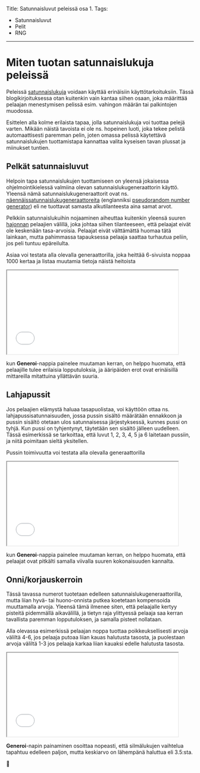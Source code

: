 Title: Satunnaisluvut peleissä osa 1.
Tags: 
  - Satunnaisluvut
  - Pelit
  - RNG
---
# Miten tuotan satunnaislukuja peleissä

Peleissä [satunnaislukuja](https://fi.wikipedia.org/wiki/Satunnaisluku) voidaan käyttää erinäisiin käyttötarkoituksiin. Tässä blogikirjoituksessa otan kuitenkin vain kantaa siihen osaan, joka määrittää pelaajan menestymisen pelissä esim. vahingon määrän tai palkintojen muodossa.

Esittelen alla kolme erilaista tapaa, jolla satunnaislukuja voi tuottaa pelejä varten. Mikään näistä tavoista ei ole ns. hopeinen luoti, joka tekee pelistä automaattisesti paremman pelin, joten omassa pelissä käytettävä satunnaislukujen tuottamistapa kannattaa valita kyseisen tavan plussat ja miinukset tuntien.

## Pelkät satunnaisluvut

Helpoin tapa satunnaislukujen tuottamiseen on yleensä jokaisessa ohjelmointikielessä valmiina olevan satunnaislukugeneraattorin käyttö. Yleensä nämä satunnaislukugeneraattorit ovat ns. [näennäissatunnaislukugeneraattoreita](https://fi.wikipedia.org/wiki/N%C3%A4enn%C3%A4issatunnaislukugeneraattori) (englanniksi [pseudorandom number generator](https://en.wikipedia.org/wiki/Pseudorandom_number_generator)) eli ne tuottavat samasta alkutilanteesta aina samat arvot.

Pelkkiin satunnaislukuihin nojaaminen aiheuttaa kuitenkin yleensä suuren [hajonnan](https://fi.wikipedia.org/wiki/Hajontaluku) pelaajien välillä, joka johtaa siihen tilanteeseen, että pelaajat eivät ole keskenään tasa-arvoisia. Pelaajat eivät välttämättä huomaa tätä lainkaan, mutta pahimmassa tapauksessa pelaaja saattaa turhautua peliin, jos peli tuntuu epäreilulta.

Asiaa voi testata alla olevalla generaattorilla, joka heittää 6-sivuista noppaa 1000 kertaa ja listaa muutamia tietoja näistä heitoista
<iframe width="460" height="225" src="../satunnaisluvut.html"></iframe>

kun **Generoi**-nappia painelee muutaman kerran, on helppo huomata, että pelaajille tulee erilaisia lopputuloksia, ja ääripäiden erot ovat erinäisillä mittareilla mitattuina yllättävän suuria.

## Lahjapussit

Jos pelaajien elämystä haluaa tasapuolistaa, voi käyttöön ottaa ns. lahjapussisatunnaisuuden, jossa pussin sisältö määrätään ennakkoon ja pussin sisältö otetaan ulos satunnaisessa järjestyksessä, kunnes pussi on tyhjä. Kun pussi on tyhjentynyt, täytetään sen sisältö jälleen uudelleen. Tässä esimerkissä se tarkoittaa, että luvut 1, 2, 3, 4, 5 ja 6 laitetaan pussiin, ja niitä poimitaan sieltä yksitellen.

Pussin toimivuutta voi testata alla olevalla generaattorilla
<iframe width="460" height="225" src="../lahjapussi.html"></iframe>

kun **Generoi**-nappia painelee muutaman kerran, on helppo huomata, että pelaajat ovat pitkälti samalla viivalla suuren kokonaisuuden kannalta.

## Onni/korjauskerroin

Tässä tavassa numerot tuotetaan edelleen satunnaislukugeneraattorilla, mutta liian hyvä- tai huono-onnista putkea koetetaan kompensoida muuttamalla arvoja. Yleensä tämä ilmenee siten, että pelaajalle kertyy pisteitä pidemmällä aikavälillä, ja tietyn raja ylittyessä pelaaja saa kerran tavallista paremman lopputuloksen, ja samalla pisteet nollataan.

Alla olevassa esimerkissä pelaajan noppa tuottaa poikkeuksellisesti arvoja väliltä 4-6, jos pelaaja putoaa liian kauas halutusta tasosta, ja puolestaan arvoja väliltä 1-3 jos pelaaja karkaa liian kauaksi edelle halutusta tasosta.
<iframe width="460" height="225" src="../onnenkorjaus.html"></iframe>

**Generoi**-napin painaminen osoittaa nopeasti, että silmälukujen vaihtelua tapahtuu edelleen paljon, mutta keskiarvo on lähempänä haluttua eli 3.5:sta.

🎲